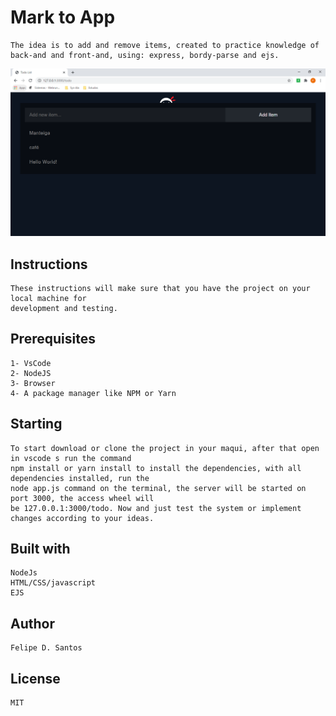 # Mark to App
    The idea is to add and remove items, created to practice knowledge of back-and and front-and, using: express, bordy-parse and ejs.
<img src='https://github.com/lycan-nt/-Laboratory_of_javascript-experiences/blob/master/MarkinToApp/todolist.PNG'>

## Instructions
    These instructions will make sure that you have the project on your local machine for
    development and testing.
    
## Prerequisites    
    1- VsCode 
    2- NodeJS
    3- Browser
    4- A package manager like NPM or Yarn
    
## Starting
    To start download or clone the project in your maqui, after that open in vscode s run the command 
    npm install or yarn install to install the dependencies, with all dependencies installed, run the 
    node app.js command on the terminal, the server will be started on port 3000, the access wheel will 
    be 127.0.0.1:3000/todo. Now and just test the system or implement changes according to your ideas.
    
## Built with
    NodeJs
    HTML/CSS/javascript
    EJS
        
## Author
    Felipe D. Santos
    
## License
    MIT
